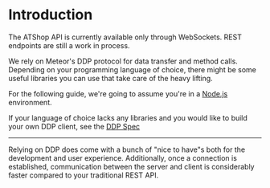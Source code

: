 # Introduction
The ATShop API is currently available only through WebSockets. REST endpoints are still a work in process.

We rely on Meteor's DDP protocol for data transfer and method calls. Depending on your programming language of choice,
there might be some useful libraries you can use that take care of the heavy lifting.

For the following guide, we're going to assume you're in a [Node.js](https://nodejs.org/) environment.

If your language of choice lacks any libraries and you would like to build your own DDP client, see the
[DDP Spec](https://github.com/meteor/meteor/blob/devel/packages/ddp/DDP.md)

---

Relying on DDP does come with a bunch of "nice to have"s both for the development and user experience. 
Additionally, once a connection is established, communication between the server and client is considerably
faster compared to your traditional REST API.